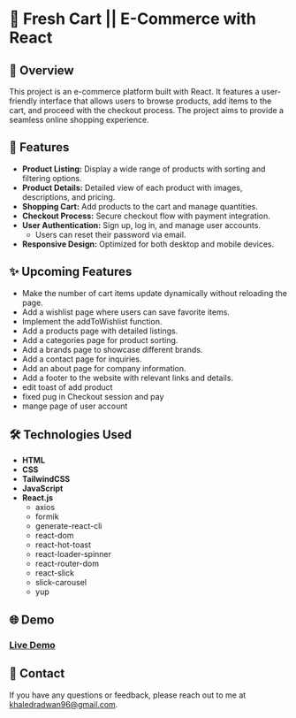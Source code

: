 # 🛒 Fresh Cart || E-Commerce with React

## 📄 Overview

This project is an e-commerce platform built with React. It features a user-friendly interface that allows users to browse products, add items to the cart, and proceed with the checkout process. The project aims to provide a seamless online shopping experience.

## 🚀 Features

- **Product Listing:** Display a wide range of products with sorting and filtering options.
- **Product Details:** Detailed view of each product with images, descriptions, and pricing.
- **Shopping Cart:** Add products to the cart and manage quantities.
- **Checkout Process:** Secure checkout flow with payment integration.
- **User Authentication:** Sign up, log in, and manage user accounts.
  - Users can reset their password via email.
- **Responsive Design:** Optimized for both desktop and mobile devices.

## ✨ Upcoming Features

- Make the number of cart items update dynamically without reloading the page.
- Add a wishlist page where users can save favorite items.
- Implement the addToWishlist function.
- Add a products page with detailed listings.
- Add a categories page for product sorting.
- Add a brands page to showcase different brands.
- Add a contact page for inquiries.
- Add an about page for company information.
- Add a footer to the website with relevant links and details.
- edit toast of add product
- fixed pug in Checkout session and pay
- mange page of user account

## 🛠️ Technologies Used

- **HTML**
- **CSS**
- **TailwindCSS**
- **JavaScript**
- **React.js**
  - axios
  - formik
  - generate-react-cli
  - react-dom
  - react-hot-toast
  - react-loader-spinner
  - react-router-dom
  - react-slick
  - slick-carousel
  - yup

## 🌐 Demo

### [Live Demo](https://fresh-cart-woad.vercel.app/)

## 📧 Contact

If you have any questions or feedback, please reach out to me at [khaledradwan96@gmail.com](mailto:khaledradwan96@gmail.com).
